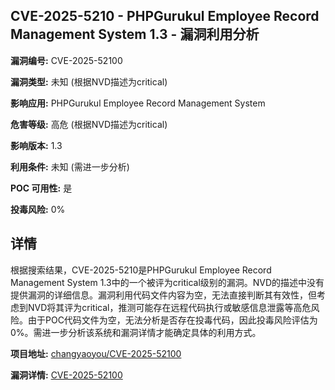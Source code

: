 ## CVE-2025-5210 - PHPGurukul Employee Record Management System 1.3 - 漏洞利用分析

**漏洞编号:** CVE-2025-52100

**漏洞类型:** 未知 (根据NVD描述为critical)

**影响应用:** PHPGurukul Employee Record Management System

**危害等级:** 高危 (根据NVD描述为critical)

**影响版本:** 1.3

**利用条件:** 未知 (需进一步分析)

**POC 可用性:** 是

**投毒风险:** 0%

## 详情

根据搜索结果，CVE-2025-5210是PHPGurukul Employee Record Management System 1.3中的一个被评为critical级别的漏洞。NVD的描述中没有提供漏洞的详细信息。漏洞利用代码文件内容为空，无法直接判断其有效性，但考虑到NVD将其评为critical，推测可能存在远程代码执行或敏感信息泄露等高危风险。由于POC代码文件为空，无法分析是否存在投毒代码，因此投毒风险评估为0%。需进一步分析该系统和漏洞详情才能确定具体的利用方式。

**项目地址:** [changyaoyou/CVE-2025-52100](https://github.com/changyaoyou/CVE-2025-52100)

**漏洞详情:** [CVE-2025-52100](https://nvd.nist.gov/vuln/detail/CVE-2025-52100)